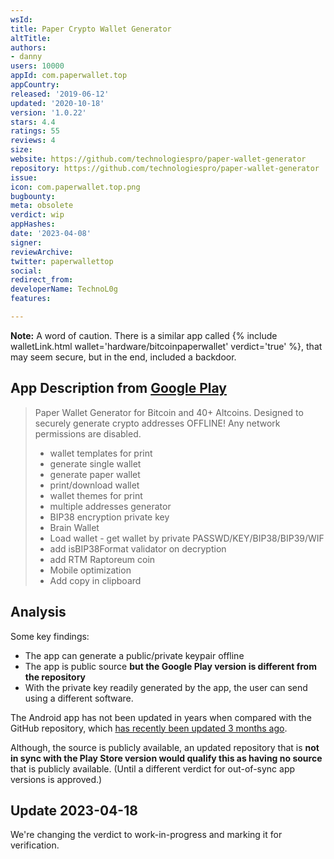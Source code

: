 ```yaml
---
wsId: 
title: Paper Crypto Wallet Generator
altTitle: 
authors:
- danny
users: 10000
appId: com.paperwallet.top
appCountry: 
released: '2019-06-12'
updated: '2020-10-18'
version: '1.0.22'
stars: 4.4
ratings: 55
reviews: 4
size: 
website: https://github.com/technologiespro/paper-wallet-generator
repository: https://github.com/technologiespro/paper-wallet-generator
issue: 
icon: com.paperwallet.top.png
bugbounty: 
meta: obsolete
verdict: wip
appHashes: 
date: '2023-04-08'
signer: 
reviewArchive: 
twitter: paperwallettop
social: 
redirect_from: 
developerName: TechnoL0g
features: 

---
```


**Note:** A word of caution. There is a similar app called {% include walletLink.html wallet='hardware/bitcoinpaperwallet' verdict='true' %}, that may seem secure, but in the end, included a backdoor. 

## App Description from [Google Play](https://play.google.com/store/apps/details?id=com.paperwallet.top&gl=us)

> Paper Wallet Generator for Bitcoin and 40+ Altcoins. Designed to securely generate crypto addresses OFFLINE! Any network permissions are disabled.
>
> - wallet templates for print
> - generate single wallet
> - generate paper wallet
> - print/download wallet
> - wallet themes for print
> - multiple addresses generator
> - BIP38 encryption private key
> - Brain Wallet
> - Load wallet - get wallet by private PASSWD/KEY/BIP38/BIP39/WIF
> - add isBIP38Format validator on decryption
> - add RTM Raptoreum coin
> - Mobile optimization
> - Add copy in clipboard

## Analysis 

Some key findings: 

- The app can generate a public/private keypair offline 
- The app is public source **but the Google Play version is different from the repository**
- With the private key readily generated by the app, the user can send using a different software.

The Android app has not been updated in years when compared with the GitHub repository, which [has recently been updated 3 months ago](https://github.com/technologiespro/paper-wallet-generator/releases/tag/2.0.23). 

Although, the source is publicly available, an updated repository that is **not in sync with the Play Store version would qualify this as having no source** that is publicly available. (Until a different verdict for out-of-sync app versions is approved.) 

## Update 2023-04-18 

We're changing the verdict to work-in-progress and marking it for verification. 